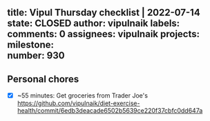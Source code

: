 title:	Vipul Thursday checklist | 2022-07-14
state:	CLOSED
author:	vipulnaik
labels:	
comments:	0
assignees:	vipulnaik
projects:	
milestone:	
number:	930
--
## Personal chores

- [x] ~55 minutes: Get groceries from Trader Joe's https://github.com/vipulnaik/diet-exercise-health/commit/6edb3deacade6502b5639ce220f37cbfc0dd647a
